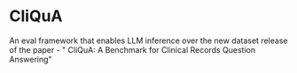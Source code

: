 # CliQuA
An eval framework that enables LLM inference over the new dataset release of the paper - " CliQuA: A Benchmark for Clinical Records Question Answering" 
